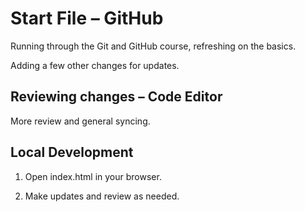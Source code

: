 # Start File – GitHub

Running through the Git and GitHub course, refreshing on the basics.

Adding a few other changes for updates.

## Reviewing changes – Code Editor

More review and general syncing.

## Local Development 

1. Open index.html in your browser.

2. Make updates and review as needed.